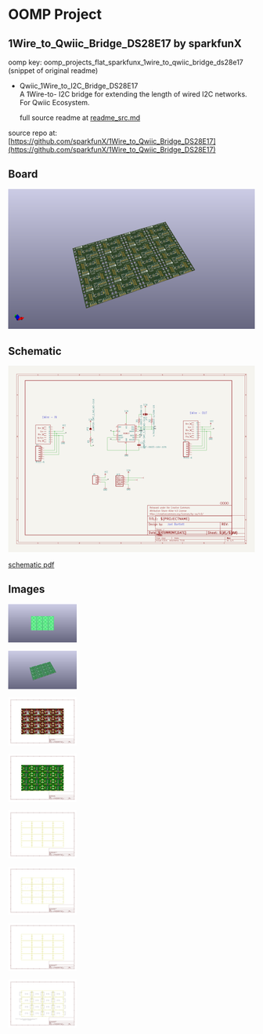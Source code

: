 # OOMP Project  
## 1Wire_to_Qwiic_Bridge_DS28E17  by sparkfunX  
  
oomp key: oomp_projects_flat_sparkfunx_1wire_to_qwiic_bridge_ds28e17  
(snippet of original readme)  
  
- Qwiic_1Wire_to_I2C_Bridge_DS28E17  
A 1Wire-to- I2C bridge for extending the length of wired I2C networks. For Qwiic Ecosystem.   
  
  full source readme at [readme_src.md](readme_src.md)  
  
source repo at: [https://github.com/sparkfunX/1Wire_to_Qwiic_Bridge_DS28E17](https://github.com/sparkfunX/1Wire_to_Qwiic_Bridge_DS28E17)  
## Board  
  
[![working_3d.png](working_3d_600.png)](working_3d.png)  
## Schematic  
  
[![working_schematic.png](working_schematic_600.png)](working_schematic.png)  
  
[schematic pdf](working_schematic.pdf)  
## Images  
  
[![working_3D_bottom.png](working_3D_bottom_140.png)](working_3D_bottom.png)  
  
[![working_3D_top.png](working_3D_top_140.png)](working_3D_top.png)  
  
[![working_assembly_page_01.png](working_assembly_page_01_140.png)](working_assembly_page_01.png)  
  
[![working_assembly_page_02.png](working_assembly_page_02_140.png)](working_assembly_page_02.png)  
  
[![working_assembly_page_03.png](working_assembly_page_03_140.png)](working_assembly_page_03.png)  
  
[![working_assembly_page_04.png](working_assembly_page_04_140.png)](working_assembly_page_04.png)  
  
[![working_assembly_page_05.png](working_assembly_page_05_140.png)](working_assembly_page_05.png)  
  
[![working_assembly_page_06.png](working_assembly_page_06_140.png)](working_assembly_page_06.png)  
